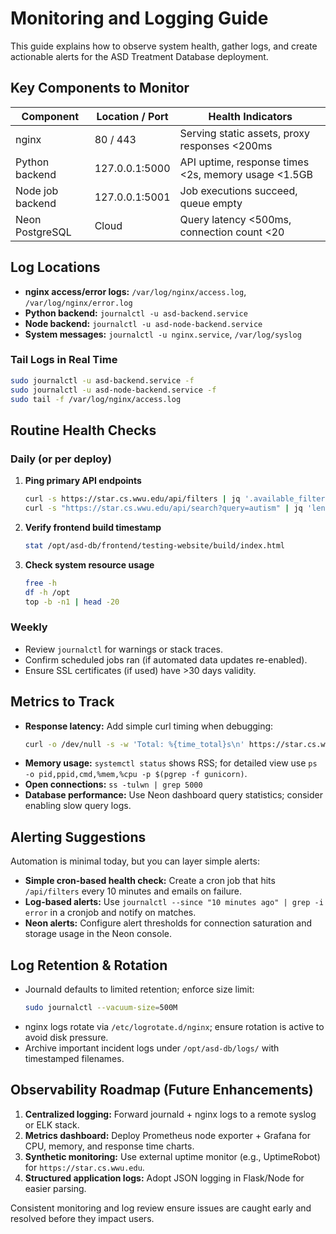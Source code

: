 # Monitoring and Logging Guide

This guide explains how to observe system health, gather logs, and create actionable alerts for the ASD Treatment Database deployment.

## Key Components to Monitor

| Component         | Location / Port | Health Indicators |
| ----------------- | --------------- | ----------------- |
| nginx             | 80 / 443        | Serving static assets, proxy responses <200ms |
| Python backend    | 127.0.0.1:5000  | API uptime, response times <2s, memory usage <1.5GB |
| Node job backend  | 127.0.0.1:5001  | Job executions succeed, queue empty |
| Neon PostgreSQL   | Cloud           | Query latency <500ms, connection count <20 |

## Log Locations

- **nginx access/error logs:** `/var/log/nginx/access.log`, `/var/log/nginx/error.log`
- **Python backend:** `journalctl -u asd-backend.service`
- **Node backend:** `journalctl -u asd-node-backend.service`
- **System messages:** `journalctl -u nginx.service`, `/var/log/syslog`

### Tail Logs in Real Time
```bash
sudo journalctl -u asd-backend.service -f
sudo journalctl -u asd-node-backend.service -f
sudo tail -f /var/log/nginx/access.log
```

## Routine Health Checks

### Daily (or per deploy)
1. **Ping primary API endpoints**
   ```bash
   curl -s https://star.cs.wwu.edu/api/filters | jq '.available_filters.medication | length'
   curl -s "https://star.cs.wwu.edu/api/search?query=autism" | jq 'length'
   ```
2. **Verify frontend build timestamp**
   ```bash
   stat /opt/asd-db/frontend/testing-website/build/index.html
   ```
3. **Check system resource usage**
   ```bash
   free -h
   df -h /opt
   top -b -n1 | head -20
   ```

### Weekly
- Review `journalctl` for warnings or stack traces.
- Confirm scheduled jobs ran (if automated data updates re-enabled).
- Ensure SSL certificates (if used) have >30 days validity.

## Metrics to Track

- **Response latency:** Add simple curl timing when debugging:
  ```bash
  curl -o /dev/null -s -w 'Total: %{time_total}s\n' https://star.cs.wwu.edu/api/initial-results
  ```
- **Memory usage:** `systemctl status` shows RSS; for detailed view use `ps -o pid,ppid,cmd,%mem,%cpu -p $(pgrep -f gunicorn)`.
- **Open connections:** `ss -tulwn | grep 5000`
- **Database performance:** Use Neon dashboard query statistics; consider enabling slow query logs.

## Alerting Suggestions

Automation is minimal today, but you can layer simple alerts:

- **Simple cron-based health check:** Create a cron job that hits `/api/filters` every 10 minutes and emails on failure.
- **Log-based alerts:** Use `journalctl --since "10 minutes ago" | grep -i error` in a cronjob and notify on matches.
- **Neon alerts:** Configure alert thresholds for connection saturation and storage usage in the Neon console.

## Log Retention & Rotation

- Journald defaults to limited retention; enforce size limit:
  ```bash
  sudo journalctl --vacuum-size=500M
  ```
- nginx logs rotate via `/etc/logrotate.d/nginx`; ensure rotation is active to avoid disk pressure.
- Archive important incident logs under `/opt/asd-db/logs/` with timestamped filenames.

## Observability Roadmap (Future Enhancements)

1. **Centralized logging:** Forward journald + nginx logs to a remote syslog or ELK stack.
2. **Metrics dashboard:** Deploy Prometheus node exporter + Grafana for CPU, memory, and response time charts.
3. **Synthetic monitoring:** Use external uptime monitor (e.g., UptimeRobot) for `https://star.cs.wwu.edu`.
4. **Structured application logs:** Adopt JSON logging in Flask/Node for easier parsing.

Consistent monitoring and log review ensure issues are caught early and resolved before they impact users.

